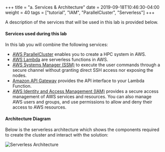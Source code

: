 +++
title = "a. Services & Architecture"
date = 2019-09-18T10:46:30-04:00
weight = 40
tags = ["tutorial", "IAM", "ParallelCluster", "Serverless"]
+++

A description of the services that will be used in this lab is provided below.


#### Services used during this lab

In this lab you will combine the following services:

- [AWS ParallelCluster](https://docs.aws.amazon.com/parallelcluster/index.html) enables you to create a HPC system in AWS.
- [AWS Lambda](https://docs.aws.amazon.com/lambda/latest/dg/getting-started.html) are serverless functions in AWS.
- [AWS Systems Manager (SSM)](https://docs.aws.amazon.com/systems-manager/latest/userguide/what-is-systems-manager.html) to execute the user commands through a secure channel without granting direct SSH access nor exposing the nodes.
- [Amazon API Gateway](https://docs.aws.amazon.com/apigateway/latest/developerguide/welcome.html) provides the API interface to your Lambda Function.
- [AWS Identity and Access Management (IAM)](https://docs.aws.amazon.com/IAM/latest/UserGuide/introduction.html) provides a secure access management of AWS services and resources. You can also manage AWS users and groups, and use permissions to allow and deny their access to AWS resources.


#### Architecture Diagram

Below is the serverless architecture which shows the components required to create the cluster and interact with the solution:

![Serverless Architecture](/images/serverless/serverless-arch2.png)
